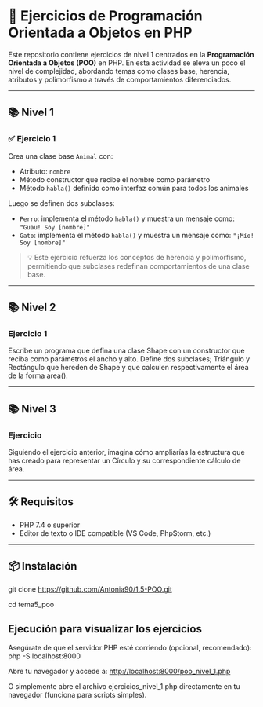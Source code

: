 # 🧠 Ejercicios de Programación Orientada a Objetos en PHP

Este repositorio contiene ejercicios de nivel 1 centrados en la **Programación Orientada a Objetos (POO)** en PHP. En esta actividad se eleva un poco el nivel de complejidad, abordando temas como clases base, herencia, atributos y polimorfismo a través de comportamientos diferenciados.

---

## 📚 Nivel 1

### ✅ Ejercicio 1

Crea una clase base `Animal` con:

- Atributo: `nombre`
- Método constructor que recibe el nombre como parámetro
- Método `habla()` definido como interfaz común para todos los animales

Luego se definen dos subclases:

- `Perro`: implementa el método `habla()` y muestra un mensaje como: `"Guau! Soy [nombre]"`
- `Gato`: implementa el método `habla()` y muestra un mensaje como: `"¡Mío! Soy [nombre]"`

> 💡 Este ejercicio refuerza los conceptos de herencia y polimorfismo, permitiendo que subclases redefinan comportamientos de una clase base.

---

## 📚 Nivel 2

### Ejercicio 1

Escribe un programa que defina una clase Shape con un constructor que reciba como parámetros el ancho y alto.
Define dos subclases; Triángulo y Rectángulo que hereden de Shape y que calculen respectivamente el área de la forma area().

---

## 📚 Nivel 3

### Ejercicio

Siguiendo el ejercicio anterior, imagina cómo ampliarías la estructura que has creado para representar un Círculo y su correspondiente cálculo de área.

---

## 🛠 Requisitos

- PHP 7.4 o superior  
- Editor de texto o IDE compatible (VS Code, PhpStorm, etc.)

---

## 📦 Instalación

git clone <https://github.com/Antonia90/1.5-POO.git>

cd tema5_poo

## Ejecución para visualizar los ejercicios

Asegúrate de que el servidor PHP esté corriendo (opcional, recomendado): php -S localhost:8000

Abre tu navegador y accede a: <http://localhost:8000/poo_nivel_1.php>

O simplemente abre el archivo ejercicios_nivel_1.php directamente en tu navegador (funciona para scripts simples).
